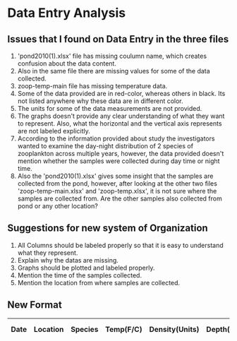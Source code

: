 
# Data Entry Analysis #

## Issues that I found on Data Entry in the three files ##
1. 'pond2010(1).xlsx' file has missing coulumn name, which creates confusion about the data content.
2. Also in the same file there are missing values for some of the data collected.
3. zoop-temp-main file has missing temperature data.
4. Some of the data provided are in red-color, whereas others in black. Its not listed anywhere why these data are in different color.
5. The units for some of the data measurements are not provided. 
6. The graphs doesn't provide any clear understanding of what they want to represent. Also, what the horizontal and the vertical axis represents are not labeled explicitly.
7. According to the information provided about study the investigators wanted to examine the day-night distribution of 2 species of zooplankton across multiple years, however, the data provided doesn't mention whether the samples were collected during day time or night time.
8. Also the 'pond2010(1).xlsx' gives some insight that the samples are collected from the pond, however, after looking at the other two files 'zoop-temp-main.xlsx' and 'zoop-temp.xlsx', it is not sure where the samples are collected from. Are the other samples also collected from pond or any other location?

## Suggestions for new system of Organization ##

1. All Columns should be labeled properly so that it is easy to understand what they represent. 
2. Explain why the datas are missing.
3. Graphs should be plotted and labeled properly.
4. Mention the time of the samples collected. 
5. Mention the location from where samples are collected.

## New Format ##

| Date       | Location       | Species       | Temp(F/C)       | Density(Units)       | Depth(m)     | Time      | Colony Diameter(Units)|
|------------|:--------------:|:-------------:|:---------------:|:--------------------:|:------------:|:---------:|----------------------:|

